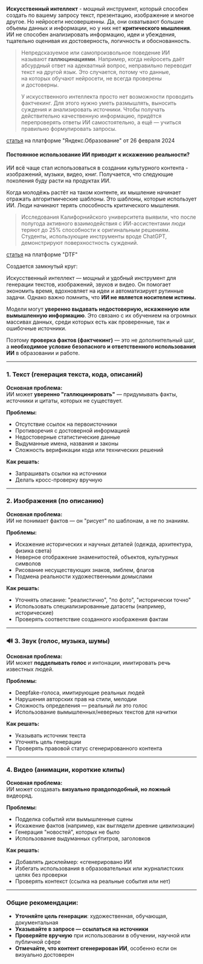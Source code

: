 
**Искусственный интеллект** - мощный инструмент, который способен создать по вашему запросу  текст, презентацию, изображение и многое другое. Но нейросети несовершенны. Да, они охватывают большие объемы данных и информации, но у них нет **критического мышления**.  ИИ не способен анализировать информацию, идеи и убеждения, тщательно оценивая их достоверность, логичность и обоснованность. 

> Непредсказуемое или самопроизвольное поведение ИИ называют **галлюцинациями**. Например, когда нейросеть даёт абсурдный ответ на адекватный вопрос, неправильно переводит текст на другой язык. Это случается, потому что данные, на которых обучают нейросети, не всегда проверены и достоверны.
> 
> У искусственного интеллекта просто нет возможности проводить фактчекинг. Для этого нужно уметь размышлять, выносить суждения и анализировать источники. Чтобы получать действительно качественную информацию, придётся перепроверять ответы ИИ самостоятельно, а ещё — учиться правильно формулировать запросы.

[статья](https://education.yandex.ru/journal/kak-oshibayutsya-nejroseti-iandnbspmozhnoandnbspli-uberech-sebya-otandnbspihandnbsppromahov) на платформе "Яндекс.Образование" от 26 февраля 2024

#### Постоянное использование ИИ приводит к искажению реальности?

ИИ всё чаще стал использоваться в создании культурного контента - изображений, музыки, видео, книг. Получается, что следующие поколения буду расти на продуктах ИИ. 

Когда молодёжь растёт на таком контенте, их мышление начинает отражать алгоритмические шаблоны. Это шаблоны, которые использует ИИ. Люди начинают терять способность критического мышления.

> Исследования Калифорнийского университета выявили, что после полугода активного взаимодействия с ИИ-ассистентами люди теряют до 25% способности к оригинальным решениям. Студенты, использующие инструменты вроде ChatGPT, демонстрируют поверхностность суждений.

[статья](https://dtf.ru/science/3872920-ii-kak-ugroza-kulture-i-mysleniyu-chelovechestva) на платформе "DTF"

Создается замкнутый круг:














Искусственный интеллект — мощный и удобный инструмент для генерации текстов, изображений, звуков и видео. Он помогает экономить время, вдохновляет на идеи и автоматизирует рутинные задачи. Однако важно помнить, что **ИИ не является носителем истины.**

Модели могут **уверенно выдавать недостоверную, искаженную или вымышленную информацию**. Это связано с их обучением на огромных массивах данных, среди которых есть как проверенные, так и ошибочные источники.

Поэтому **проверка фактов (фактчекинг)** — это не дополнительный шаг, а **необходимое условие безопасного и ответственного использования ИИ** в образовании и работе.

---
### **1. Текст (генерация текста, кода, описаний)**

**Основная проблема:**  
ИИ может **уверенно "галлюцинировать"** — придумывать факты, источники и цитаты, которых не существует.

**Проблемы:**

- Отсутствие ссылок на первоисточники
- Противоречия с достоверной информацией
- Недостоверные статистические данные
- Выдуманные имена, названия и законы
- Сложность верификации кода или технических решений

**Как решать:**

- Запрашивать ссылки на источники
- Делать кросс-проверку вручную

---
### **2. Изображения (по описанию)**

**Основная проблема:**  
ИИ не понимает фактов — он "рисует" по шаблонам, а не по знаниям.

**Проблемы:**

- Искажение исторических и научных деталей (одежда, архитектура, физика света)
- Неверное отображение знаменитостей, объектов, культурных символов
- Рисование несуществующих знаков, эмблем, флагов
- Подмена реальности художественными домыслами

**Как решать:**

- Уточнять описание: "реалистично", "по фото", "исторически точно"
- Использовать специализированные датасеты (например, исторические)
- Проверять соответствие созданного изображения фактам

---

### 🔊 **3. Звук (голос, музыка, шумы)**

**Основная проблема:**  
ИИ может **подделывать голос** и интонации, имитировать речь известных людей.

**Проблемы:**

- Deepfake-голоса, имитирующие реальных людей
- Нарушения авторских прав на стили, мелодии
- Сложность определения — реальный ли это голос
- Использование вымышленных/неверных текстов для начитки

**Как решать:**

- Указывать источник текста
- Уточнять цель генерации
- Проверять правовой статус сгенерированного контента

---

### **4. Видео (анимации, короткие клипы)**

**Основная проблема:**  
ИИ может создавать **визуально правдоподобный, но ложный** видеоряд.

**Проблемы:**

- Подделка событий или вымышленные сцены
- Искажение фактов (например, как выглядели древние цивилизации)
- Генерация "новостей", которых не было
- Использование выдуманных субтитров, заголовков

**Как решать:**

- Добавлять дисклеймер: «сгенерировано ИИ
- Избегать использования в образовательных или журналистских целях без проверки
- Проверять контекст (ссылка на реальные события или нет)

---

### Общие рекомендации:

- **Уточняйте цель генерации**: художественная, обучающая, документальная
- **Указывайте в запросе — ссылаться на источники**
- **Проверяйте вручную** при использовании в обучении, научной или публичной сфере
- **Отмечайте, что контент сгенерирован ИИ**, особенно если он визуально достоверен
